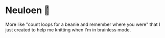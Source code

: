 # Neuloen 🧶

More like "count loops for a beanie and remember where you were" that I just created to help me knitting when I'm in brainless mode.

